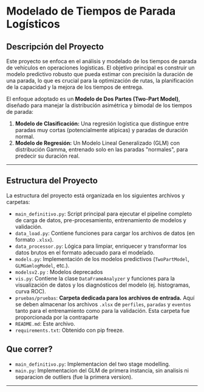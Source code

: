 # Modelado de Tiempos de Parada Logísticos

## Descripción del Proyecto

Este proyecto se enfoca en el análisis y modelado de los tiempos de parada de vehículos en operaciones logísticas. El objetivo principal es construir un modelo predictivo robusto que pueda estimar con precisión la duración de una parada, lo que es crucial para la optimización de rutas, la planificación de la capacidad y la mejora de los tiempos de entrega.

El enfoque adoptado es un **Modelo de Dos Partes (Two-Part Model)**, diseñado para manejar la distribución asimétrica y bimodal de los tiempos de parada:
1.  **Modelo de Clasificación:** Una regresión logística que distingue entre paradas muy cortas (potencialmente atípicas) y paradas de duración normal.
2.  **Modelo de Regresión:** Un Modelo Lineal Generalizado (GLM) con distribución Gamma, entrenado solo en las paradas "normales", para predecir su duración real.

---

##  Estructura del Proyecto

La estructura del proyecto está organizada en los siguientes archivos y carpetas:

* `main_definitivo.py`: Script principal para ejecutar el pipeline completo de carga de datos, pre-procesamiento, entrenamiento de modelos y validación.
* `data_load.py`: Contiene funciones para cargar los archivos de datos (en formato `.xlsx`).
* `data_processor.py`: Lógica para limpiar, enriquecer y transformar los datos brutos en el formato adecuado para el modelado.
* `models.py`: Implementación de los modelos predictivos (`TwoPartModel`, `GLMGamlogModel`, etc.).
* `modelsv2.py` : Modelos deprecados
* `vis.py`: Contiene la clase `DataFrameAnalyzer` y funciones para la visualización de datos y los diagnósticos del modelo (ej. histogramas, curva ROC).
* `pruebas/pruebas`: **Carpeta dedicada para los archivos de entrada.** Aquí se deben almacenar los archivos `.xlsx` de `perfiles`, `paradas` y `eventos` tanto para el entrenamiento como para la validación. Esta carpeta fue proporcionada por la contraparte
* `README.md`: Este archivo.
* `requirements.txt`: Obtenido con pip freeze. 

## Que correr?
* `main_definitivo.py`: Implementacion del two stage modelling.
*  `main.py`: Implementacion del GLM de primera instancia, sin analisis ni separacion de outliers (fue la primera version).

---
